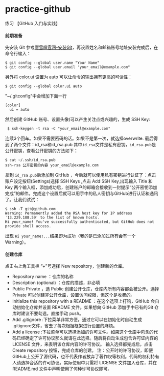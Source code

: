 # practice-github
练习 【GitHub 入门与实践】 
#### 前期准备

先安装 Git 参考[廖雪峰官网-安装Git](https://www.liaoxuefeng.com/wiki/0013739516305929606dd18361248578c67b8067c8c017b000/00137396287703354d8c6c01c904c7d9ff056ae23da865a000)，再设置姓名和邮箱账号地址安装完成后，在命令行输入：
```
$ git config --global user.name "Your Name"
$ git config --global user.email "your_email@example.com"
```
另外将 color.ui 设置为 auto 可以让命令的输出拥有更高的可读性：
```
$ git config --global color.ui auto
```
"~/.gitconfig"中会增加下面一行
```
[color]
  ui = auto
```
然后创建 GitHub 账号、设置头像(可以产生关注点或兴趣的，生成 SSH Key:
```
 $ ssh-keygen -t rsa -C "your_email@example.com"
```
连续3个回车。如果不需要密码的话。如果不是第一次，就选择overwrite.
最后得到了两个文件：id_rsa和id_rsa.pub
其中`id_rsa`文件是私有密钥，`id_rsa.pub`是公开密钥，查看公开密钥的方法如下：
```
$ cat ~/.ssh/id_rsa.pub
ssh-rsa 公开密钥的内容 your_email@example.com
```
拿到 `id_rsa.pub`后添加到 GitHub ，今后就可以使用私有密钥进行认证了：点击账户设定按钮(Settings)选择 SSH Keys ,点击 Add SSH Key,出现输入 Title 和 Key 两个输入框，添加成功后，创建账户的邮箱会接收到一封提示“公开密钥添加完成”的邮件。完成这个设置后就可以用手中的私人密钥与GitHub进行认证和通讯了。让我们试试：
```
$ ssh -T git@github.com
Warning: Permanently added the RSA host key for IP address '13.229.188.59' to the list of known hosts.
Hi your_name! You've successfully authenticated, but GitHub does not provide shell access.
```
出现 `Hi your_name!...`结果即为成功（我的是已添加过所有会有一个 Warning）。
#### 创建仓库
点击右上角工具栏 “+”号选择 New repository，创建新的仓库。
* Repository name ：仓库的名称
* Description (optional) ：仓库的描述，非必填
* Public Private ，选 Public 创建公开仓库，仓库内所有内容都会被公开。选择 Private 可以创建非公开仓库，设置访问权限，但这个是收费的。
* Initialize this repository with a README ：在这个选项上打钩，GitHub 会自动初始化仓库并设置 README 文件。如果想向 GitHub 添加手中已有的Git 仓库时建议不要勾选，直接手动 push。
* Add .gitignore :下拉菜单非常方便，通过它可以在初始化时自动生成 .gitignore文件，省去了每次根据框架进行设置的麻烦。
* Add a license :下拉菜单可以选择添加的许可文件。如果这个仓库中包含的代码已经确定了许可协议那么就请在此选择。随后将自动生成包含许可证内容的 LICENSE 文件，来表明该仓库内容的许可协议。
输入选择都完成后，点击 Create repository 按钮，完成仓库的创建。
注：公开时的许可协议，即便GitHub上公开了源代码，也不代表作者放弃了著作权等权利。代码的权利持有人请选择合适的许可协议。实际使用中只需将 LICENSE 文件加入仓库，并在 README.md 文件中声明使用了何种许可协议即可。
